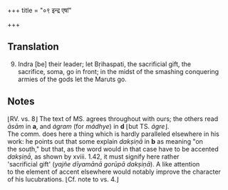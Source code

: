 +++
title = "०९ इन्द्र एषां"

+++
## Translation
9. Indra \[be\] their leader; let Bṛihaspati, the sacrificial gift, the  
sacrifice, soma, go in front; in the midst of the smashing conquering  
armies of the gods let the Maruts go.

## Notes
⌊RV. vs. 8⌋ The text of MS. agrees throughout with ours; the others read  
*āsām* in **a**, and *ágram* (for *mádhye*) in **d** ⌊but TS. *ágre*⌋.  
The comm. does here a thing which is hardly paralleled elsewhere in his  
work: he points out that some explain *dakṣiṇā* in **b** as meaning "on  
the south," but that, as the word would in that case have to be accented  
*dakṣiṇā́*, as shown by xviii. 1.42, it must signify here rather  
'sacrificial gift' (*yajñe dīyamānā gorūpā dakṣiṇā*). A like attention  
to the element of accent elsewhere would notably improve the character  
of his lucubrations. ⌊Cf. note to vs. 4.⌋
